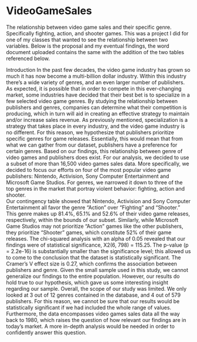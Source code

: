# VideoGameSales
The relationship between video game sales and their specific genre. Specifically fighting, action, and shooter games. 
This was a project I did for one of my classes that wanted to see the relationship between two variables. Below is the proposal and my eventual findings, the word document uploaded contains the same with the addition of the two tables referenced below. 




Introduction
In the past few decades, the video game industry has grown so much it has now become a multi-billion dollar industry. Within this industry there’s a wide variety of genres, and an even larger number of publishers. As expected, it is possible that in order to compete in this ever-changing market, some industries have decided that their best bet is to specialize in a few selected video game genres. By studying the relationship between publishers and genres, companies can determine what their competition is producing, which in turn will aid in creating an effective strategy to maintain and/or increase sales revenue. 
As previously mentioned, specialization is a strategy that takes place in every industry, and the video game industry is no different. For this reason, we hypothesize that publishers prioritize specific genres for game releases. Essentially, this would mean that from what we can gather from our dataset, publishers have a preference for certain genres. Based on our findings, this relationship between genre of video games and publishers does exist. 
For our analysis, we decided to use a subset of more than 16,500 video games sales data. More specifically, we decided to focus our efforts on four of the most popular video game publishers: Nintendo, Activision, Sony Computer Entertainment and Microsoft Game Studios. For genres, we narrowed it down to three of the top genres in the market that portray violent behavior: fighting, action and shooter.  
Our contingency table showed that Nintendo, Activision and Sony Computer Entertainment all favor the genre “Action” over “Fighting” and “Shooter.” This genre makes up 81.4%, 65.1% and 52.6% of their video game releases, respectively, within the bounds of our subset. Similarly, while Microsoft Game Studios may not prioritize “Action” games like the other publishers, they prioritize “Shooter” games, which constitute 52% of their game releases. The chi-squared analysis with an alpha of 0.05 revealed that our findings were of statistical significance, X2(6, 798) = 115.25. The p-value (p = 2.2e-16) is substantially smaller than the significance level; this allowed us to come to the conclusion that the dataset is statistically significant. The Cramer’s V effect size is 0.27, which confirms the association between publishers and genre. Given the small sample used in this study, we cannot generalize our findings to the entire population. However, our results do hold true to our hypothesis, which gave us some interesting insight regarding our sample.
Overall, the scope of our study was limited. We only looked at 3 out of 12 genres contained in the database, and 4 out of 579 publishers. For this reason, we cannot be sure that our results would be statistically significant if we had included the whole range of values. Furthermore, the data encompasses video games sales data all the way back to 1980, which raises the question of how relevant our findings are in today’s market. A more in-depth analysis would be needed in order to confidently answer this question. 

 
    


